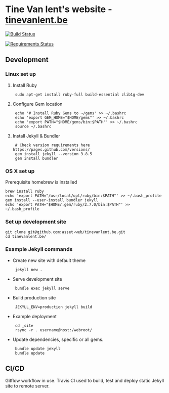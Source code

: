 # Tine Van lent's website - [tinevanlent.be](https://tinevanlent.be)

[![Build Status](https://travis-ci.org/asset-web/tinevanlent.be.svg?branch=master)](https://travis-ci.org/asset-web/tinevanlent.be)

[![Requirements Status](https://requires.io/github/asset-web/tinevanlent.be/requirements.svg?branch=master)](https://requires.io/github/asset-web/tinevanlent.be/requirements/?branch=master)

## Development

### Linux set up

1. Install Ruby

		sudo apt-get install ruby-full build-essential zlib1g-dev

1. Configure Gem location

		echo '# Install Ruby Gems to ~/gems' >> ~/.bashrc
		echo 'export GEM_HOME="$HOME/gems"' >> ~/.bashrc
		echo 'export PATH="$HOME/gems/bin:$PATH"' >> ~/.bashrc
		source ~/.bashrc

1. Install Jekyll & Bundler

		# Check version requirements here https://pages.github.com/versions/
		gem install jekyll --version 3.8.5
		gem install bundler


### OS X set up

Prerequisite homebrew is installed

	brew install ruby
	echo 'export PATH="/usr/local/opt/ruby/bin:$PATH"' >> ~/.bash_profile
	gem install --user-install bundler jekyll
	echo 'export PATH="$HOME/.gem/ruby/2.7.0/bin:$PATH"' >> ~/.bash_profile


### Set up development site

	git clone git@github.com:asset-web/tinevanlent.be.git
	cd tinevanlent.be/

### Example Jekyll commands

 * Create new site with default theme

		jekyll new .

 * Serve development site

		bundle exec jekyll serve

 * Build production site

		JEKYLL_ENV=production jekyll build

 * Example deployment

		cd _site
		rsync -r . username@host:/webroot/

 * Update dependencies, specific or all gems.

 		bundle update jekyll
 		bundle update

## CI/CD

Gitflow workflow in use.  Travis CI used to build, test and deploy static Jekyll site to remote server.